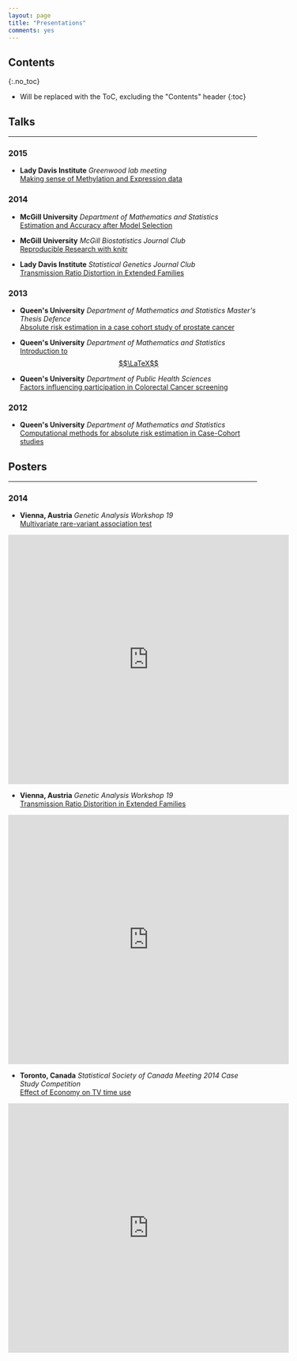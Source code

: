 ```yaml
---
layout: page
title: "Presentations"
comments: yes
---
```


## Contents
{:.no_toc}

* Will be replaced with the ToC, excluding the "Contents" header
{:toc}

## Talks

***

### 2015

* **Lady Davis Institute** _Greenwood lab meeting_  
[Making sense of Methylation and Expression data](http://www.slideshare.net/sahirbhatnagar/methylation-and-expression-data-integration)


### 2014

* **McGill University** _Department of Mathematics and Statistics_  
[Estimation and Accuracy after Model Selection](http://www.slideshare.net/sahirbhatnagar/estimation-and-accuracy-after-model-selection)

* **McGill University** _McGill Biostatistics Journal Club_  
[Reproducible Research with knitr](http://www.slideshare.net/sahirbhatnagar/rrslides)

* **Lady Davis Institute** _Statistical Genetics Journal Club_  
[Transmission Ratio Distortion in Extended Families](/slides/TRDslides.html)

### 2013

* **Queen's University** _Department of Mathematics and Statistics Master's Thesis Defence_  
[Absolute risk estimation in a case cohort study of prostate cancer](http://www.slideshare.net/sahirbhatnagar/prostate-45455968)

* **Queen's University** _Department of Mathematics and Statistics_  
[Introduction to $$\LaTeX$$](http://www.slideshare.net/sahirbhatnagar/introduction-to-latex-45455707)

* **Queen's University** _Department of Public Health Sciences_  
[Factors influencing participation in Colorectal Cancer screening](http://www.slideshare.net/sahirbhatnagar/coloretalcancer-3)

### 2012

* **Queen's University** _Department of Mathematics and Statistics_  
[Computational methods for absolute risk estimation in Case-Cohort studies](http://www.slideshare.net/sahirbhatnagar/computational-45455967)
  
## Posters

***

### 2014

* **Vienna, Austria** _Genetic Analysis Workshop 19_  
[Multivariate rare-variant association test](http://figshare.com/articles/Joint_analysis_of_multiple_blood_pressure_phenotypes_in_GAW19_data_by_using_a_multivariate_rare_variant_association_test/1326671)

<iframe src="http://wl.figshare.com/articles/1326671/embed?show_title=0" width="568" height="504" frameborder="0"></iframe>

* **Vienna, Austria** _Genetic Analysis Workshop 19_  
[Transmission Ratio Distorition in Extended Families](http://figshare.com/articles/Transmission_Ratio_Distortion_in_Extended_Families/1326668)

<iframe src="http://wl.figshare.com/articles/1326668/embed?show_title=0" width="568" height="504" frameborder="0"></iframe>

* **Toronto, Canada** _Statistical Society of Canada Meeting 2014 Case Study Competition_  
[Effect of Economy on TV time use](http://figshare.com/articles/Effect_of_economy_on_TV_time_use/1326669) 

<iframe src="http://wl.figshare.com/articles/1326669/embed?show_title=0" width="568" height="504" frameborder="0"></iframe>
